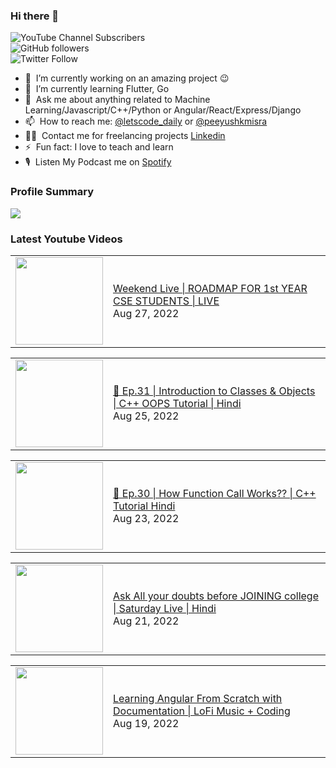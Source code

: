 ### Hi there 👋

![YouTube Channel Subscribers](https://img.shields.io/youtube/channel/subscribers/UCgmk1KXmrHXt_DO0kScyVmQ?style=social)  
![GitHub followers](https://img.shields.io/github/followers/misrapk?style=social)  
![Twitter Follow](https://img.shields.io/twitter/follow/peeyushkmisra?style=social)

- 🔭 &nbsp;I’m currently working on an amazing project :wink:
- 🌱 &nbsp;I’m currently learning Flutter, Go
- 💬 &nbsp;Ask me about anything related to Machine Learning/Javascript/C++/Python or Angular/React/Express/Django
- 📫 &nbsp;How to reach me: [@letscode_daily](https://www.instagram.com/letscode_daily/) or [@peeyushkmisra](https://www.instagram.com/peeyushkmisra/)
- 👨‍💻 &nbsp;Contact me for freelancing projects [Linkedin](https://www.linkedin.com/in/peeyushkmisra/)
- ⚡ &nbsp;Fun fact: I love to teach and learn
- 🎙 &nbsp;Listen My Podcast me on [Spotify](https://open.spotify.com/show/5HlTHA4yxnj56N1klajpQc)

### Profile Summary

![](https://github-profile-summary-cards.vercel.app/api/cards/profile-details?username=misrapk&theme=dracula)

### Latest Youtube Videos

<!-- YOUTUBE:START --><table><tr><td><a href="https://www.youtube.com/watch?v=Id0QGbP1g9A"><img width="140px" src="https://i.ytimg.com/vi/Id0QGbP1g9A/mqdefault.jpg"></a></td>
<td><a href="https://www.youtube.com/watch?v=Id0QGbP1g9A">Weekend Live | ROADMAP FOR 1st YEAR CSE STUDENTS | LIVE</a><br/>Aug 27, 2022</td></tr></table>
<table><tr><td><a href="https://www.youtube.com/watch?v=3rgFkWa80Xg"><img width="140px" src="https://i.ytimg.com/vi/3rgFkWa80Xg/mqdefault.jpg"></a></td>
<td><a href="https://www.youtube.com/watch?v=3rgFkWa80Xg">🔴 Ep.31 | Introduction to Classes &amp; Objects | C++ OOPS Tutorial |  Hindi</a><br/>Aug 25, 2022</td></tr></table>
<table><tr><td><a href="https://www.youtube.com/watch?v=4CE3STO_me0"><img width="140px" src="https://i.ytimg.com/vi/4CE3STO_me0/mqdefault.jpg"></a></td>
<td><a href="https://www.youtube.com/watch?v=4CE3STO_me0">🔴 Ep.30 | How Function Call Works?? | C++ Tutorial Hindi</a><br/>Aug 23, 2022</td></tr></table>
<table><tr><td><a href="https://www.youtube.com/watch?v=xvNU6THwxtQ"><img width="140px" src="https://i.ytimg.com/vi/xvNU6THwxtQ/mqdefault.jpg"></a></td>
<td><a href="https://www.youtube.com/watch?v=xvNU6THwxtQ">Ask All your doubts before JOINING college | Saturday Live  | Hindi</a><br/>Aug 21, 2022</td></tr></table>
<table><tr><td><a href="https://www.youtube.com/watch?v=PcoJeg5A6Bc"><img width="140px" src="https://i.ytimg.com/vi/PcoJeg5A6Bc/mqdefault.jpg"></a></td>
<td><a href="https://www.youtube.com/watch?v=PcoJeg5A6Bc">Learning Angular From Scratch with Documentation | LoFi Music + Coding</a><br/>Aug 19, 2022</td></tr></table>
<!-- YOUTUBE:END -->
